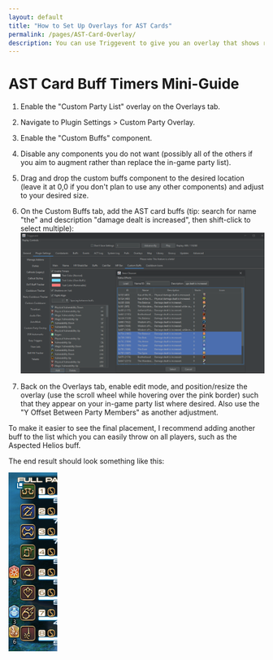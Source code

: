 ```yaml
---
layout: default
title: "How to Set Up Overlays for AST Cards"
permalink: /pages/AST-Card-Overlay/
description: You can use Triggevent to give you an overlay that shows remaining card time.
---
```


# AST Card Buff Timers Mini-Guide

1. Enable the "Custom Party List" overlay on the Overlays tab.
2. Navigate to Plugin Settings > Custom Party Overlay.
3. Enable the "Custom Buffs" component.
4. Disable any components you do not want (possibly all of the others if you aim to augment rather than replace the in-game party list).
5. Drag and drop the custom buffs component to the desired location (leave it at 0,0 if you don't plan to use any other components) and adjust to your desired size.
6. On the Custom Buffs tab, add the AST card buffs (tip: search for name "the" and description "damage dealt is increased", then shift-click to select multiple):
   ![AST Setup](AST-setup.png)

7. Back on the Overlays tab, enable edit mode, and position/resize the overlay (use the scroll wheel while hovering over the pink border) such that they appear on your in-game party list where desired. Also use the "Y Offset Between Party Members" as another adjustment.

To make it easier to see the final placement, I recommend adding another buff to the list which you can easily throw on all players, such as the Aspected Helios buff.

The end result should look something like this:

![AST Card Setup Done](AST-card-final.png)
